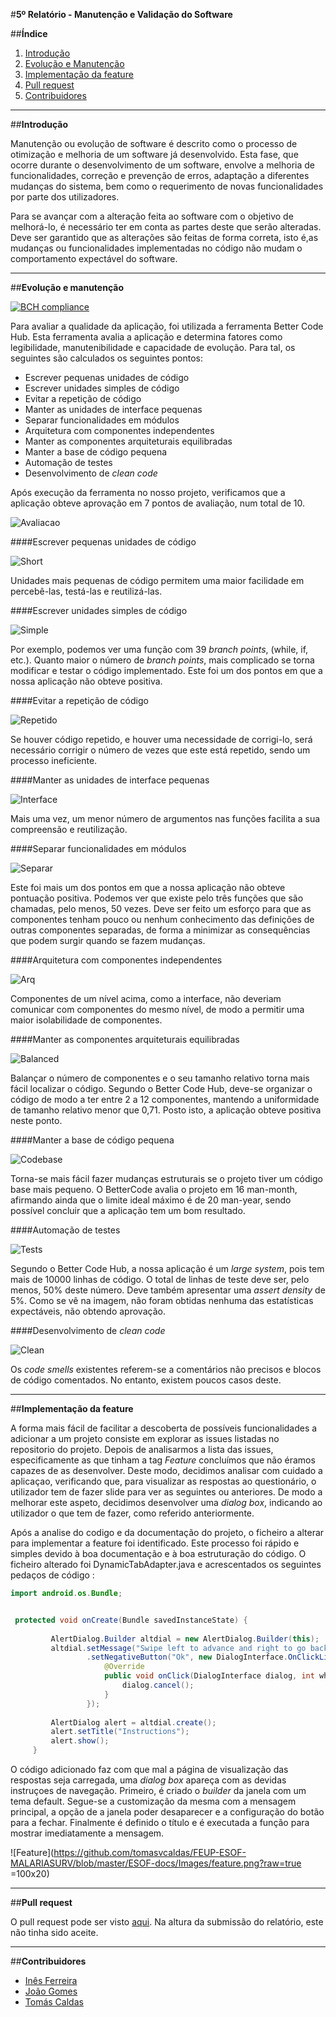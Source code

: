 #**5º Relatório - Manutenção e Validação do Software**

##**Índice**

1. [Introdução](#intro)
2. [Evolução e Manutenção](#evol)
3. [Implementação da feature](#imp)
4. [Pull request](#pull)
5. [Contribuidores](#contributors)

****
##**Introdução** <a name ="intro"></a>

Manutenção ou evolução de software é descrito como o processo de otimização e melhoria de um software já desenvolvido. Esta fase, que ocorre durante o desenvolvimento de um software, envolve a melhoria de funcionalidades, correção e prevenção de erros, adaptação a diferentes mudanças do sistema, bem como o requerimento de novas funcionalidades por parte dos utilizadores.

Para se avançar com a alteração feita ao software com o objetivo de melhorá-lo, é necessário ter em conta as partes deste que serão alteradas. Deve ser garantido que as alterações são feitas de forma correta, isto é,as mudanças ou funcionalidades implementadas no código não mudam o comportamento expectável do software.


****
##**Evolução e manutenção** <a name ="evol"></a>

[![BCH compliance](https://bettercodehub.com/edge/badge/inesferreira7/FEUP-ESOF-MALARIASURV)](https://bettercodehub.com)

Para avaliar a qualidade da aplicação, foi utilizada a ferramenta Better Code Hub. Esta ferramenta avalia a aplicação e determina fatores como legibilidade, manutenibilidade e capacidade de evolução. Para tal, os seguintes são calculados os seguintes pontos:
* Escrever pequenas unidades de código
* Escrever unidades simples de código
* Evitar a repetição de código
* Manter as unidades de interface pequenas
* Separar funcionalidades em módulos
* Arquitetura com componentes independentes
* Manter as componentes arquiteturais equilibradas
* Manter a base de código pequena
* Automação de testes
* Desenvolvimento de *clean code*

Após execução da ferramenta no nosso projeto, verificamos que a aplicação obteve aprovação em 7 pontos de avaliação, num total de 10.


![Avaliacao](https://github.com/tomasvcaldas/FEUP-ESOF-MALARIASURV/blob/master/ESOF-docs/Images/total.PNG?raw=true)

####Escrever pequenas unidades de código

![Short](https://github.com/tomasvcaldas/FEUP-ESOF-MALARIASURV/blob/master/ESOF-docs/Images/short_1.PNG?raw=true)

Unidades mais pequenas de código permitem uma maior facilidade em percebê-las, testá-las e reutilizá-las.


####Escrever unidades simples de código

![Simple](https://github.com/tomasvcaldas/FEUP-ESOF-MALARIASURV/blob/master/ESOF-docs/Images/simple.PNG?raw=true)

Por exemplo, podemos ver uma função com 39 *branch points*, (while, if, etc.). Quanto maior o número de *branch points*, mais complicado se torna modificar e testar o código implementado. Este foi um dos pontos em que a nossa aplicação não obteve positiva. 


####Evitar a repetição de código

![Repetido](https://github.com/tomasvcaldas/FEUP-ESOF-MALARIASURV/blob/master/ESOF-docs/Images/once_2.PNG?raw=true)

Se houver código repetido, e houver uma necessidade de corrigi-lo, será necessário corrigir o número de vezes que este está repetido, sendo um processo ineficiente.


####Manter as unidades de interface pequenas

![Interface](https://github.com/tomasvcaldas/FEUP-ESOF-MALARIASURV/blob/master/ESOF-docs/Images/interface_3.PNG?raw=true)

Mais uma vez, um menor número de argumentos nas funções facilita a sua compreensão e reutilização.


####Separar funcionalidades em módulos

![Separar](https://github.com/tomasvcaldas/FEUP-ESOF-MALARIASURV/blob/master/ESOF-docs/Images/new%20modules.PNG?raw=true)

Este foi mais um dos pontos em que a nossa aplicação não obteve pontuação positiva. Podemos ver que existe pelo três funções que são chamadas, pelo menos, 50 vezes.
Deve ser feito um esforço para que as componentes tenham pouco ou nenhum conhecimento das definições de outras componentes separadas, de forma a minimizar as consequências que podem surgir quando se fazem mudanças.


####Arquitetura com componentes independentes

![Arq](https://github.com/tomasvcaldas/FEUP-ESOF-MALARIASURV/blob/master/ESOF-docs/Images/arquitec_5.PNG?raw=true)

Componentes de um nível acima, como a interface, não deveriam comunicar com componentes do mesmo nível, de modo a permitir uma maior isolabilidade de componentes. 


####Manter as componentes arquiteturais equilibradas

![Balanced](https://github.com/tomasvcaldas/FEUP-ESOF-MALARIASURV/blob/master/ESOF-docs/Images/comp.PNG?raw=true)

Balançar o número de componentes e o seu tamanho relativo torna mais fácil localizar o código. Segundo o Better Code Hub, deve-se organizar o código de modo a ter entre 2 a 12 componentes, mantendo a uniformidade de tamanho relativo menor que 0,71. Posto isto, a aplicação obteve positiva neste ponto.


####Manter a base de código pequena

![Codebase](https://github.com/tomasvcaldas/FEUP-ESOF-MALARIASURV/blob/master/ESOF-docs/Images/small.PNG?raw=true)

Torna-se mais fácil fazer mudanças estruturais se o projeto tiver um código base mais pequeno. O BetterCode avalia o projeto em 16 man-month, afirmando ainda que o limite ideal máximo é de 20 man-year, sendo possível concluir que a aplicação tem um bom resultado.


####Automação de testes

![Tests](https://github.com/tomasvcaldas/FEUP-ESOF-MALARIASURV/blob/master/ESOF-docs/Images/tests.PNG?raw=true)

Segundo o Better Code Hub, a nossa aplicação é um *large system*, pois tem mais de 10000 linhas de código. O total de linhas de teste deve ser, pelo menos, 50% deste número. Deve também apresentar uma *assert density* de 5%. Como se vê na imagem, não foram obtidas nenhuma das estatísticas expectáveis, não obtendo aprovação.


####Desenvolvimento de *clean code*

![Clean](https://github.com/tomasvcaldas/FEUP-ESOF-MALARIASURV/blob/master/ESOF-docs/Images/clean_10.PNG?raw=true)

Os *code smells* existentes referem-se a comentários não precisos e blocos de código comentados. No entanto, existem poucos casos deste.



****
##**Implementação da feature**<a name="imp"></a>

A forma mais fácil de facilitar a descoberta de possíveis funcionalidades a adicionar a um projeto consiste em explorar as issues listadas no repositorio do projeto. Depois de analisarmos a lista das issues, especificamente as que tinham a tag *Feature* concluímos que não éramos capazes de as desenvolver. Deste modo, decidimos analisar com cuidado a aplicaçao, verificando que, para visualizar as respostas ao questionário, o utilizador tem de fazer slide para ver as seguintes ou anteriores. De modo a melhorar este aspeto, decidimos desenvolver uma *dialog box*, indicando ao utilizador o que tem de fazer, como referido anteriormente.

Após a analise do codigo e da documentação do projeto, o ficheiro a alterar para implementar a feature foi identificado. Este processo foi rápido e simples devido à boa documentação e à boa estruturação do código. O ficheiro alterado foi DynamicTabAdapter.java e acrescentados os seguintes pedaços de código :
```java
import android.os.Bundle;

```

```java

 protected void onCreate(Bundle savedInstanceState) {
 
         AlertDialog.Builder altdial = new AlertDialog.Builder(this);
         altdial.setMessage("Swipe left to advance and right to go back!").setCancelable(false)
                 .setNegativeButton("Ok", new DialogInterface.OnClickListener() {
                     @Override
                     public void onClick(DialogInterface dialog, int which) {
                         dialog.cancel();
                     }
                 });
 
         AlertDialog alert = altdial.create();
         alert.setTitle("Instructions");
         alert.show();
     }
```

O código adicionado faz com que mal a página de visualização das respostas seja carregada, uma *dialog box* apareça com as devidas instruçoes de navegação. Primeiro, é criado o *builder* da janela com um tema default. Segue-se a customização da mesma com a mensagem principal, a opção de a janela poder desaparecer e a configuração do botão para a fechar. Finalmente é definido o título e é executada  a função para mostrar imediatamente a mensagem. 

![Feature](https://github.com/tomasvcaldas/FEUP-ESOF-MALARIASURV/blob/master/ESOF-docs/Images/feature.png?raw=true =100x20)

****
##**Pull request**<a name="pull"></a>

O pull request pode ser visto [aqui](https://github.com/EyeSeeTea/pictureapp/pull/666). Na altura da submissão do relatório, este não tinha sido aceite.



****
##**Contribuidores**<a name="contributors"></a>

* [Inês Ferreira](https://github.com/inesferreira7)
* [João Gomes](https://github.com/joaogomes04)
* [Tomás Caldas](https://github.com/tomasvcaldas)
